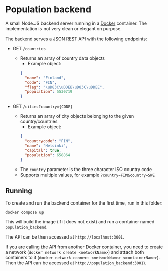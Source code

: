 # Population backend

A small Node.JS backend server running in a [Docker](https://www.docker.com/) container. The implementation is not very clean or elegant on purpose.

The backend serves a JSON REST API with the following endpoints:

- GET `/countries`

  - Returns an array of country data objects
    - Example object:
    ```json
    {
      "name": "Finland",
      "code": "FIN",
      "flag": "\uD83C\uDDEB\uD83C\uDDEE",
      "population": 5530719
    }
    ```

- GET `/cities?country={CODE}`
  - Returns an array of city objects belonging to the given country/countries
    - Example object:
    ```json
    {
      "countrycode": "FIN",
      "name": "Helsinki",
      "capital": true,
      "population": 658864
    }
    ```
  - The `country` parameter is the three character ISO country code
  - Supports multiple values, for example `?country=FIN&country=SWE`

## Running

To create and run the backend container for the first time, run in this folder:

```
docker compose up
```

This will build the image (if it does not exist) and run a container named  `population_backend`.

The API can be then accessed at `http://localhost:3001`.

If you are calling the API from another Docker container, you need to create a network (`docker network create <networkName>`) and attach both containers to it (`docker network connect <networkName> <containerName>`). Then the API can be accessed at `http://population_backend:3001`).
